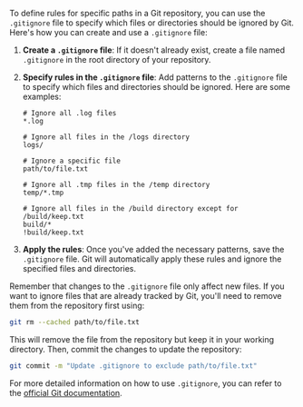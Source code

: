 To define rules for specific paths in a Git repository, you can use the `.gitignore` file to specify which files or directories should be ignored by Git. Here's how you can create and use a `.gitignore` file:

1. **Create a `.gitignore` file**: If it doesn't already exist, create a file named `.gitignore` in the root directory of your repository.

2. **Specify rules in the `.gitignore` file**: Add patterns to the `.gitignore` file to specify which files and directories should be ignored. Here are some examples:

    ```plaintext
    # Ignore all .log files
    *.log

    # Ignore all files in the /logs directory
    logs/

    # Ignore a specific file
    path/to/file.txt

    # Ignore all .tmp files in the /temp directory
    temp/*.tmp

    # Ignore all files in the /build directory except for /build/keep.txt
    build/*
    !build/keep.txt
    ```

3. **Apply the rules**: Once you've added the necessary patterns, save the `.gitignore` file. Git will automatically apply these rules and ignore the specified files and directories.

Remember that changes to the `.gitignore` file only affect new files. If you want to ignore files that are already tracked by Git, you'll need to remove them from the repository first using:

```sh
git rm --cached path/to/file.txt
```

This will remove the file from the repository but keep it in your working directory. Then, commit the changes to update the repository:

```sh
git commit -m "Update .gitignore to exclude path/to/file.txt"
```

For more detailed information on how to use `.gitignore`, you can refer to the [official Git documentation](https://git-scm.com/docs/gitignore).
